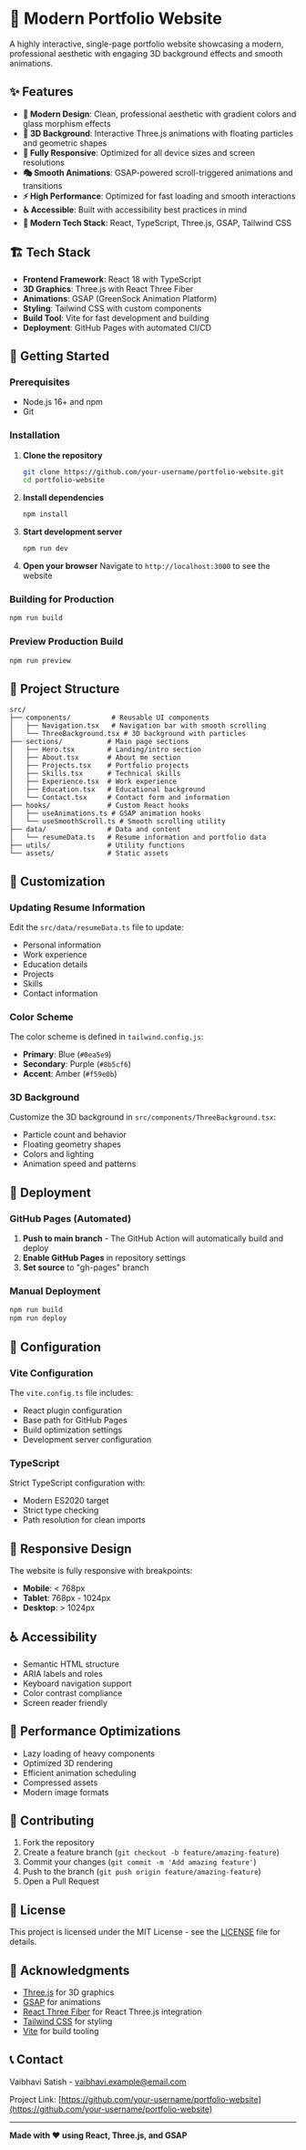# 🌟 Modern Portfolio Website

A highly interactive, single-page portfolio website showcasing a modern, professional aesthetic with engaging 3D background effects and smooth animations.

## ✨ Features

- **🎨 Modern Design**: Clean, professional aesthetic with gradient colors and glass morphism effects
- **🌌 3D Background**: Interactive Three.js animations with floating particles and geometric shapes
- **📱 Fully Responsive**: Optimized for all device sizes and screen resolutions
- **🎭 Smooth Animations**: GSAP-powered scroll-triggered animations and transitions
- **⚡ High Performance**: Optimized for fast loading and smooth interactions
- **♿ Accessible**: Built with accessibility best practices in mind
- **🚀 Modern Tech Stack**: React, TypeScript, Three.js, GSAP, Tailwind CSS

## 🏗️ Tech Stack

- **Frontend Framework**: React 18 with TypeScript
- **3D Graphics**: Three.js with React Three Fiber
- **Animations**: GSAP (GreenSock Animation Platform)
- **Styling**: Tailwind CSS with custom components
- **Build Tool**: Vite for fast development and building
- **Deployment**: GitHub Pages with automated CI/CD

## 🚀 Getting Started

### Prerequisites

- Node.js 16+ and npm
- Git

### Installation

1. **Clone the repository**
   ```bash
   git clone https://github.com/your-username/portfolio-website.git
   cd portfolio-website
   ```

2. **Install dependencies**
   ```bash
   npm install
   ```

3. **Start development server**
   ```bash
   npm run dev
   ```

4. **Open your browser**
   Navigate to `http://localhost:3000` to see the website

### Building for Production

```bash
npm run build
```

### Preview Production Build

```bash
npm run preview
```

## 📁 Project Structure

```
src/
├── components/          # Reusable UI components
│   ├── Navigation.tsx   # Navigation bar with smooth scrolling
│   └── ThreeBackground.tsx # 3D background with particles
├── sections/           # Main page sections
│   ├── Hero.tsx        # Landing/intro section
│   ├── About.tsx       # About me section
│   ├── Projects.tsx    # Portfolio projects
│   ├── Skills.tsx      # Technical skills
│   ├── Experience.tsx  # Work experience
│   ├── Education.tsx   # Educational background
│   └── Contact.tsx     # Contact form and information
├── hooks/              # Custom React hooks
│   ├── useAnimations.ts # GSAP animation hooks
│   └── useSmoothScroll.ts # Smooth scrolling utility
├── data/               # Data and content
│   └── resumeData.ts   # Resume information and portfolio data
├── utils/              # Utility functions
└── assets/             # Static assets
```

## 🎨 Customization

### Updating Resume Information

Edit the `src/data/resumeData.ts` file to update:
- Personal information
- Work experience
- Education details
- Projects
- Skills
- Contact information

### Color Scheme

The color scheme is defined in `tailwind.config.js`:
- **Primary**: Blue (`#0ea5e9`)
- **Secondary**: Purple (`#8b5cf6`)
- **Accent**: Amber (`#f59e0b`)

### 3D Background

Customize the 3D background in `src/components/ThreeBackground.tsx`:
- Particle count and behavior
- Floating geometry shapes
- Colors and lighting
- Animation speed and patterns

## 🚀 Deployment

### GitHub Pages (Automated)

1. **Push to main branch** - The GitHub Action will automatically build and deploy
2. **Enable GitHub Pages** in repository settings
3. **Set source** to "gh-pages" branch

### Manual Deployment

```bash
npm run build
npm run deploy
```

## 🔧 Configuration

### Vite Configuration

The `vite.config.ts` file includes:
- React plugin configuration
- Base path for GitHub Pages
- Build optimization settings
- Development server configuration

### TypeScript

Strict TypeScript configuration with:
- Modern ES2020 target
- Strict type checking
- Path resolution for clean imports

## 📱 Responsive Design

The website is fully responsive with breakpoints:
- **Mobile**: < 768px
- **Tablet**: 768px - 1024px
- **Desktop**: > 1024px

## ♿ Accessibility

- Semantic HTML structure
- ARIA labels and roles
- Keyboard navigation support
- Color contrast compliance
- Screen reader friendly

## 🎯 Performance Optimizations

- Lazy loading of heavy components
- Optimized 3D rendering
- Efficient animation scheduling
- Compressed assets
- Modern image formats

## 🤝 Contributing

1. Fork the repository
2. Create a feature branch (`git checkout -b feature/amazing-feature`)
3. Commit your changes (`git commit -m 'Add amazing feature'`)
4. Push to the branch (`git push origin feature/amazing-feature`)
5. Open a Pull Request

## 📄 License

This project is licensed under the MIT License - see the [LICENSE](LICENSE) file for details.

## 🙏 Acknowledgments

- [Three.js](https://threejs.org/) for 3D graphics
- [GSAP](https://greensock.com/gsap/) for animations
- [React Three Fiber](https://docs.pmnd.rs/react-three-fiber) for React Three.js integration
- [Tailwind CSS](https://tailwindcss.com/) for styling
- [Vite](https://vitejs.dev/) for build tooling

## 📞 Contact

Vaibhavi Satish - [vaibhavi.example@email.com](mailto:vaibhavi.example@email.com)

Project Link: [https://github.com/your-username/portfolio-website](https://github.com/your-username/portfolio-website)

---

**Made with ❤️ using React, Three.js, and GSAP**
